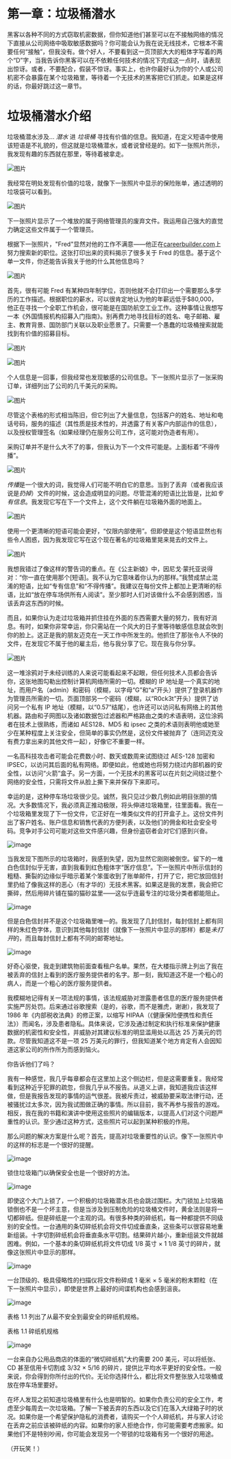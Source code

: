 # 第一章：垃圾桶潜水

黑客以各种不同的方式窃取机密数据，但你知道他们甚至可以在不接触网络的情况下直接从公司网络中吸取敏感数据吗？你可能会认为我在说无线技术，它根本不需要任何“接触”，但我没有。做个好人，不要看到这一页顶部大大的粗体字写着的两个“D”字，当我告诉你黑客可以在不依赖任何技术的情况下完成这一点时，请表现出惊讶。或者，不要配合，假装不惊讶。事实上，也许你最好认为你的个人或公司机密不会暴露在某个垃圾箱里，等待着一个无技术的黑客把它们抓走。如果是这样的话，你最好跳过这一章节。

# 垃圾桶潜水介绍

垃圾桶潜水涉及… *潜水* 进 *垃圾桶* 寻找有价值的信息。我知道，在定义短语中使用该短语是不礼貌的，但这就是垃圾桶潜水，或者说曾经是的。如下一张照片所示，我发现有趣的东西就在那里，等待着被拿走。

![图片](img/2-1.jpg)

我经常在明处发现有价值的垃圾，就像下一张照片中显示的保险账单，通过透明的垃圾袋可以看到。

![图片](img/2-2.jpg)

下一张照片显示了一个堆放的属于网络管理员的废弃文件。我运用自己强大的直觉力确定这些文件属于一个管理员。

根据下一张照片，"Fred"显然对他的工作不满意——他正在[careerbuilder.com](http://careerbuilder.com)上努力搜索新的职位。这张打印出来的资料揭示了很多关于 Fred 的信息。基于这个单一文件，你还能告诉我关于他的什么其他信息吗？

![图片](img/3-1.jpg)

首先，很有可能 Fred 有某种四年制学位，否则他就不会打印出一个需要那么多学历的工作描述。根据职位的薪水，可以很肯定地认为他的年薪远低于$80,000，他正在寻找一个全职工作机会，很可能是在国防航空工业工作。这种事情让我想写一本《外国情报机构招募入门指南》。别再费力地寻找目标的姓名、电子邮箱、雇主、教育背景、国防部门关联以及职业愿景了。只需要一个愚蠢的垃圾桶搜索就能找到有价值的招募目标。

![图片](img/3-2.jpg)

![图片](img/4-1.jpg)

个人信息是一回事，但我经常也发现敏感的公司信息。下一张照片显示了一张采购订单，详细列出了公司的几千美元的采购。

![图片](img/4-2.jpg)

尽管这个表格的形式相当陈旧，但它列出了大量信息，包括客户的姓名、地址和电话号码，服务的描述（其性质是技术性的，并透露了有关客户内部运作的信息），以及授权管理签名（如果经理仍在服务公司工作，这可能对伪造者有用）。

采购订单并不是什么大不了的事，但我认为下一个文件可能是。上面标着“不得传播”。

![图片](img/5-1.jpg)

*传播*是一个很大的词，我觉得人们可能不明白它的意思。当到了丢弃（或者我应该说是*扔掉*）文件的时候，这会造成明显的问题。尽管混淆的短语比比皆是，比如*专有信息*。我发现它写在下一个文件上，这个文件躺在垃圾箱外面的地面上。

![图片](img/5-2.jpg)

使用一个更清晰的短语可能会更好，“仅限内部使用”。但即使是这个短语显然也有些令人困惑，因为我发现它写在这个现在著名的垃圾箱里晃来晃去的文件上。

![图片](img/6-1.jpg)

我想我错过了像这样的警告词的重点。在《公主新娘》中，因尼戈·蒙托亚说得对：“你一直在使用那个[短语]。我不认为它意味着你认为的那样。”我赞成禁止混淆的短语，比如“专有信息”和“不得传播”。我建议在每份文件上都加上更清晰的标语，比如“放在停车场供所有人阅读”。至少那时人们对该做什么不会感到困惑，当该丢弃这东西的时候。

而且，如果你认为走过垃圾箱并抓住挂在外面的东西需要大量的努力，我有好消息。有时，如果你非常幸运，你只需站在一个风大的日子里等待敏感信息就会吹到你的脸上。这正是我的朋友迈克在一天工作中所发生的。他抓住了那张令人不快的文件，在发现它不属于他的雇主后，他与我分享了它。现在我与你分享。

![图片](img/6-2.jpg)

这一堆涂鸦对于未经训练的人来说可能看起来不起眼，但任何技术人员都会告诉你，这张地图勾勒出控制计算机网络所需的一切。模糊的 IP 地址是一个真实的地址，而用户名（admin）和密码（模糊，以字母“G”和“a”开头）提供了登录机器作为管理员所需的一切。页面顶部另一个密码（模糊，以“R0ck3t”开头）提供了访问另一个私有 IP 地址（模糊，以“0.57”结尾），也许还可以访问私有网络上的其他机器。路由和子网图以及诸如数据包过滤器和严格路由之类的术语表明，这位涂鸦者在技术上很熟练，而诸如 AES128、MD5 和 ipsec 之类的术语则表明他或她至少在某种程度上关注安全，但简单的事实仍然是，这份文件被抛弃了（连同迈克没有费力拿出来的其他文件一起），好像它不重要一样。

一名高科技攻击者可能会花费数小时、数天或数周来试图绕过 AES-128 加密和 IPSEC，以访问其后面的私有网络。即便如此，他或她也将努力绕过内部机器的安全性，以访问“火箭”盒子。另一方面，一个无技术的黑客可以在片刻之间绕过整个网络的安全性，只需将文件从脸上撕下来并保存下来即可。

幸运的是，这种停车场垃圾很少见。诚然，我只见过少数几例如此明目张胆的情况。大多数情况下，我必须真正推动极限，将头伸进垃圾箱里，往里面看。我在一个垃圾箱里发现了下一份文件，它正好在一堆类似文件的打开盒子上。这份文件列出了客户姓名、账户信息和销售代表的方便列表，以及他们的佣金和社会安全号码。竞争对手公司可能对这些文件感兴趣，但身份盗窃者会对它们感到兴奋。

![image](img/8-1.jpg)

当我发现下图所示的垃圾箱时，我感到失望，因为显然它刚刚被倒空。留下的一堆白色信封似乎无害，直到我看到红色粗体字“医疗信息”。下一张照片中所示信封的粗糙、撕裂的边缘似乎暗示着某个笨蛋收到了账单邮件，打开了它，把它放回信封里扔给了像我这样的恶心（有才华的）无技术黑客。如果这是我的发票，我会把它撕碎，然后用碎片铺在猫的猫砂盆里——这似乎连最专注的垃圾分类者都能阻止。

![image](img/8-2.jpg)

但是白色信封并不是这个垃圾箱里唯一的。我发现了几封信封，每封信封上都有同样的朱红色字体，意识到其他每封信封（就像下一张照片中显示的那样）都是*未打开*的，而且每封信封上都有不同的邮寄地址。

![image](img/9-1.jpg)

好奇心驱使，我走到建筑物前面查看租户名单。果然，在大楼指示牌上列出了我在被丢弃的信封上看到的医疗服务提供者的名字。那一刻，我知道这不是一个粗心的病人，而是一个粗心的医疗服务提供者。

我模糊地记得有关一项法规的事情，该法规威胁对泄露患者信息的医疗服务提供者实施严厉处罚。后来通过谷歌搜索（是的，谷歌，而不是雅虎，谢谢），我发现了 1986 年《内部税收法典》的修正案，以缩写 HIPAA（《健康保险便携性和责任法》）而闻名，涉及患者隐私。具体来说，它涉及通过制定和执行标准来保护健康数据的机密性和安全性，并威胁对其建议标准的明显滥用处以高达 25 万美元的罚款。尽管我知道这不是一项 25 万美元的罪行，但我知道某个地方肯定有人会因知道这家公司的所作所为而感到恼火。

你告诉他们了吗？

我有一种感觉，我几乎每章都会在这里加上这个侧边栏，但是这需要重复。我经常看到这种近乎犯罪的疏忽，但我几乎从不报告。从道义上讲，我知道我应该这样做，但是我报告发现的事情的运气很差。我被斥责过，被威胁要采取法律行动，还被骚扰过太多次，因为我试图做正确的事情。所以目前，我不再参与报告的游戏。相反，我在我的书籍和演讲中使用这些照片的编辑版本，以提高人们对这个问题严重性的认识。至少通过这种方式，这些照片可以起到某种积极的作用。

那么问题的解决方案是什么呢？首先，提高对垃圾重要性的认识。像下一张照片中的这样的标志是一个很好的提醒。

![image](img/10-1.jpg)

锁住垃圾箱门以确保安全也是一个很好的方法。

![image](img/10-2.jpg)

即使这个大门上锁了，一个积极的垃圾箱潜水员也会跳过围栏。大门锁加上垃圾箱锁倒也不是一个坏主意，但是当涉及到压制危险的垃圾桶文件时，黄金法则是将一切都碎纸。但是碎纸是一个主观的词。有很多种类的碎纸机，每一种都提供不同级别的安全性。一台通用的条切碎纸机会将文件切成垂直条，这些条可以很容易地重新组装。十字切割碎纸机会将垂直条水平切割。结果碎片越小，重新组装文件就越困难。例如，一个基本的条切碎纸机将文件切成 1/8 英寸 × 1 1/8 英寸的碎片，就像这张照片中显示的那样。

![image](img/11-1.jpg)

一台顶级的、极具侵略性的扫描仪将文件粉碎成 1 毫米 × 5 毫米的粉末颗粒（在下一张照片中显示），即使是世界上最好的间谍机构也会感到沮丧。

![image](img/11-2.jpg)

表格 1.1 列出了从最不安全到最安全的碎纸机规格。

表格 1.1 碎纸机规格

![image](img/tbl1.1.jpg)

一台来自办公用品商店的体面的“微切碎纸机”大约需要 200 美元，可以将纸张、CD 甚至信用卡切割成 3/32 × 5/16 的碎片，提供比平均水平更好的安全性。一般来说，你会得到你所付出的代价。无论你选择什么，都比将文件整张放入垃圾桶或放在停车场里要好。

在坏人发现之前知道垃圾桶里有什么也是明智的。如果你负责公司的安全工作，考虑至少每周去一次垃圾箱。了解一下被丢弃的东西以及它们在落入大绿箱子时的状况。如果你是一个希望保护隐私的消费者，请购买一个个人碎纸机，并与家人讨论在丢弃之前应该被碎纸的内容。如果你的家人拒绝合作，你可能需要考虑搬家。如果他们不是特别吵闹，你可能会发现另一个带锁的垃圾箱有另一个很好的用途。

（开玩笑！）
